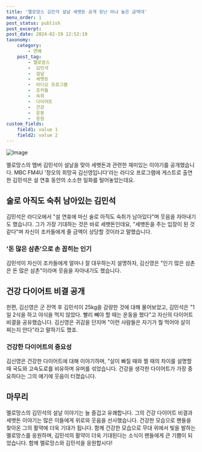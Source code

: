 ```yaml
---
title: '멜로망스 김민석 설날 세뱃돈 공개 장난 아냐 높은 금액대'
menu_order: 1
post_status: publish
post_excerpt: 
post_date: 2024-02-19 12:52:19
taxonomy:
    category:
        - 연예
    post_tag:
        - 멜로망스
        -  김민석
        -  설날
        -  세뱃돈
        -  라디오 프로그램
        -  조카들
        -  숙취
        -  다이어트
        -  건강
        -  운동
        -  응원
custom_fields:
    field1: value 1
    field2: value 2
---
```


![Image](https://mimgnews.pstatic.net/image/311/2024/02/13/0001690969_001_20240213133901322.jpg?type=w540)

멜로망스의 멤버 김민석이 설날을 맞아 세뱃돈과 관련한 재미있는 이야기를 공개했습니다. MBC FM4U '정오의 희망곡 김신영입니다'라는 라디오 프로그램에 게스트로 출연한 김민석은 설 연휴 동안의 소소한 일화를 털어놓았는데요.
## 술로 아직도 숙취 남아있는 김민석  
김민석은 라디오에서 "설 연휴에 마신 술로 아직도 숙취가 남아있다"며 웃음을 자아내기도 했습니다. 그가 가장 기대하는 것은 바로 세뱃돈인데요, "세뱃돈을 주는 입장이 된 것 같다"며 자신이 조카들에게 줄 금액이 상당할 것이라고 말했습니다.  
### '돈 많은 삼촌'으로 손 꼽히는 인기
김민석이 자신이 조카들에게 얼마나 잘 대우하는지 설명하자, 김신영은 "인기 많은 삼촌은 돈 많은 삼촌"이라며 웃음을 자아내기도 했습니다.  
## 건강 다이어트 비결 공개  
한편, 김신영은 군 전역 후 김민석이 25kg을 감량한 것에 대해 물어보았고, 김민석은 "1일 2식을 하고 야식을 먹지 않았다. 빨리 빼야 할 때는 운동을 했다"고 자신의 다이어트 비결을 공유했습니다. 김신영은 귀감을 던지며 "이런 사람들은 자기가 뭘 먹어야 살이 찌는지 안다"라고 말하기도 했죠.  
### 건강한 다이어트의 중요성
김신영은 건강한 다이어트에 대해 이야기하며, "살이 빠질 때와 찔 때의 차이를 설명할 때 국도와 고속도로를 비유하며 유머를 섞었습니다. 건강을 생각한 다이어트가 가장 중요하다는 그의 얘기에 웃음이 터졌습니다.  
## 마무리  
멜로망스의 김민석의 설날 이야기는 늘 즐겁고 유쾌합니다. 그의 건강 다이어트 비결과 세뱃돈 이야기는 많은 이들에게 위로와 웃음을 선사했습니다. 건강한 모습으로 팬들을 찾아온 그의 활약에 더욱 기대가 됩니다. 함께 건강한 모습으로 무대 위에서 빛을 발하는 멜로망스를 응원하며, 김민석의 활약이 더욱 기대된다는 소식이 팬들에게 큰 기쁨이 되었습니다. 함께 멜로망스와 김민석을 응원합시다!
